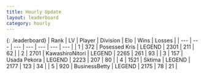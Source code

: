 ```yaml
---
title: Hourly Update
layout: leaderboard
category: hourly
---
```


{: .leaderboard}
| Rank | LV | Player | Division | Elo | Wins | Losses |
| --- | --- | --- | --- | --- | --- | --- |
| <span data-change="0">1</span> | 372 | <span title="ID: 402846">Posessed Kris</span> | LEGEND | <span data-change="18">2301</span> | <span data-change="5">211</span> | <span data-change="0">62</span> |
| <span data-change="0">2</span> | 2701 | <span title="ID: 164871">KawashiroNitori</span> | LEGEND | <span data-change="0">2265</span> | <span data-change="0">261</span> | <span data-change="0">93</span> |
| <span data-change="0">3</span> | 157 | <span title="ID: 641994">Usada Pekora</span> | LEGEND | <span data-change="0">2223</span> | <span data-change="0">207</span> | <span data-change="0">80</span> |
| <span data-change="1">4</span> | 1521 | <span title="ID: 353063">Sktima</span> | LEGEND | <span data-change="0">2177</span> | <span data-change="0">123</span> | <span data-change="0">34</span> |
| <span data-change="-1">5</span> | 920 | <span title="ID: 113257">BusinessBetty</span> | LEGEND | <span data-change="-14">2175</span> | <span data-change="0">78</span> | <span data-change="1">21</span> |
